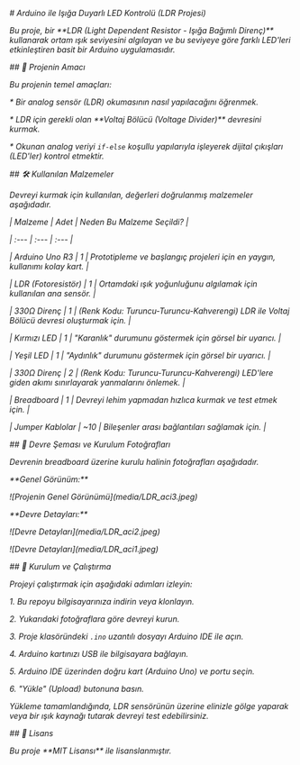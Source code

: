 *# Arduino ile Işığa Duyarlı LED Kontrolü (LDR Projesi)*

*Bu proje, bir \*\*LDR (Light Dependent Resistor - Işığa Bağımlı Direnç)\*\* kullanarak ortam ışık seviyesini algılayan ve bu seviyeye göre farklı LED'leri etkinleştiren basit bir Arduino uygulamasıdır.* 

*## 🎯 Projenin Amacı*

*Bu projenin temel amaçları:*

*\* Bir analog sensör (LDR) okumasının nasıl yapılacağını öğrenmek.*

*\* LDR için gerekli olan \*\*Voltaj Bölücü (Voltage Divider)\*\* devresini kurmak.*

*\* Okunan analog veriyi `if-else` koşullu yapılarıyla işleyerek dijital çıkışları (LED'ler) kontrol etmektir.*

*## 🛠️ Kullanılan Malzemeler*

*Devreyi kurmak için kullanılan, değerleri doğrulanmış malzemeler aşağıdadır.*

*| Malzeme | Adet | Neden Bu Malzeme Seçildi? |*

*| :--- | :--- | :--- |*

*| Arduino Uno R3 | 1 | Prototipleme ve başlangıç projeleri için en yaygın, kullanımı kolay kart. |*

*| LDR (Fotoresistör) | 1 | Ortamdaki ışık yoğunluğunu algılamak için kullanılan ana sensör. |*

*| 330Ω Direnç | 1 | (Renk Kodu: Turuncu-Turuncu-Kahverengi) LDR ile Voltaj Bölücü devresi oluşturmak için. |*

*| Kırmızı LED | 1 | "Karanlık" durumunu göstermek için görsel bir uyarıcı. |*

*| Yeşil LED | 1 | "Aydınlık" durumunu göstermek için görsel bir uyarıcı. |*

*| 330Ω Direnç | 2 | (Renk Kodu: Turuncu-Turuncu-Kahverengi) LED'lere giden akımı sınırlayarak yanmalarını önlemek. |*

*| Breadboard | 1 | Devreyi lehim yapmadan hızlıca kurmak ve test etmek için. |*

*| Jumper Kablolar | ~10 | Bileşenler arası bağlantıları sağlamak için. |*

*## 🔌 Devre Şeması ve Kurulum Fotoğrafları*

*Devrenin breadboard üzerine kurulu halinin fotoğrafları aşağıdadır.*

*\*\*Genel Görünüm:\*\**

*!\[Projenin Genel Görünümü](media/LDR\_aci3.jpeg)*

*\*\*Devre Detayları:\*\**

*!\[Devre Detayları](media/LDR\_aci2.jpeg)*

*!\[Devre Detayları](media/LDR\_aci1.jpeg)*

*## 🔧 Kurulum ve Çalıştırma*

*Projeyi çalıştırmak için aşağıdaki adımları izleyin:*

*1.  Bu repoyu bilgisayarınıza indirin veya klonlayın.*

*2.  Yukarıdaki fotoğraflara göre devreyi kurun.*

*3.  Proje klasöründeki `.ino` uzantılı dosyayı Arduino IDE ile açın.*

*4.  Arduino kartınızı USB ile bilgisayara bağlayın.*

*5.  Arduino IDE üzerinden doğru kart (Arduino Uno) ve portu seçin.*

*6.  "Yükle" (Upload) butonuna basın.*

*Yükleme tamamlandığında, LDR sensörünün üzerine elinizle gölge yaparak veya bir ışık kaynağı tutarak devreyi test edebilirsiniz.*

*## 📜 Lisans*

*Bu proje \*\*MIT Lisansı\*\* ile lisanslanmıştır.*

